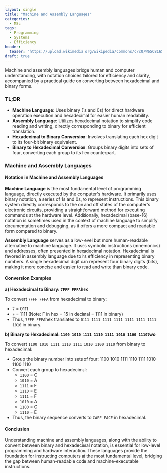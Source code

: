 ```yaml
---
layout: single
title: "Machine and Assembly Languages"
categories:
  - MSc
tags:
  - Programming
  - Systems
  - Efficiency
header:
  teaser: "https://upload.wikimedia.org/wikipedia/commons/c/c0/W65C816S_Machine_Code_Monitor.jpeg"
draft: true
---
```



Machine and assembly languages bridge human and computer understanding, with notation choices tailored for efficiency and clarity, accompanied by a practical guide on converting between hexadecimal and binary forms.

### TL;DR

- **Machine Language**: Uses binary (1s and 0s) for direct hardware operation execution and hexadecimal for easier human readability.
- **Assembly Language**: Utilizes hexadecimal notation to simplify code reading and writing, directly corresponding to binary for efficient translation.
- **Hexadecimal to Binary Conversion**: Involves translating each hex digit to its four-bit binary equivalent.
- **Binary to Hexadecimal Conversion**: Groups binary digits into sets of four, converting each group to its hex counterpart.

### Machine and Assembly Languages

#### Notation in Machine and Assembly Languages

**Machine Language** is the most fundamental level of programming language, directly executed by the computer's hardware. It primarily uses binary notation, a series of 1s and 0s, to represent instructions. This binary system directly corresponds to the on and off states of the computer's electronic circuits, providing a straightforward method for executing commands at the hardware level. Additionally, hexadecimal (base-16) notation is sometimes used in the context of machine language to simplify documentation and debugging, as it offers a more compact and readable form compared to binary.

**Assembly Language** serves as a low-level but more human-readable alternative to machine language. It uses symbolic instructions (mnemonics) and addresses, often presented in hexadecimal notation. Hexadecimal is favored in assembly language due to its efficiency in representing binary numbers. A single hexadecimal digit can represent four binary digits (bits), making it more concise and easier to read and write than binary code.

#### Conversion Examples

**a) Hexadecimal to Binary: `7FFF FFFA`hex**

To convert `7FFF FFFA` from hexadecimal to binary:

- `7` = 0111
- `F` = 1111 (Note: F in hex = 15 in decimal = 1111 in binary)
- Thus, `7FFF FFFA`hex translates to `0111 1111 1111 1111 1111 1111 1111 1010` in binary.

**b) Binary to Hexadecimal: `1100 1010 1111 1110 1111 1010 1100 1110`two**

To convert `1100 1010 1111 1110 1111 1010 1100 1110` from binary to hexadecimal:

- Group the binary number into sets of four: 1100 1010 1111 1110 1111 1010 1100 1110
- Convert each group to hexadecimal:
  - `1100` = C
  - `1010` = A
  - `1111` = F
  - `1110` = E
  - `1111` = F
  - `1010` = A
  - `1100` = C
  - `1110` = E
- Thus, the binary sequence converts to `CAFE FACE` in hexadecimal.

#### Conclusion

Understanding machine and assembly languages, along with the ability to convert between binary and hexadecimal notation, is essential for low-level programming and hardware interaction. These languages provide the foundation for instructing computers at the most fundamental level, bridging the gap between human-readable code and machine-executable instructions.